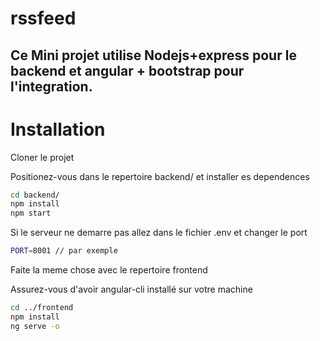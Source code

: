 # rssfeed

## Ce Mini projet utilise Nodejs+express pour le backend et angular + bootstrap pour l'integration.

# Installation
Cloner le projet

Positionez-vous dans le repertoire backend/ et installer es dependences

```bash
cd backend/
npm install
npm start
```
Si le serveur ne demarre pas allez dans le fichier .env et changer le port

```bash
PORT=8001 // par exemple
```

Faite la meme chose avec le repertoire frontend

Assurez-vous d'avoir angular-cli installé sur votre machine

```bash
cd ../frontend
npm install
ng serve -o
```


